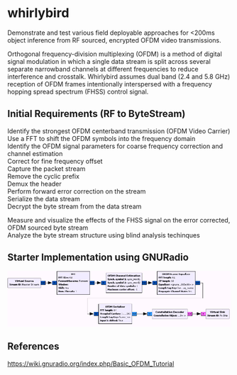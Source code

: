 # whirlybird
Demonstrate and test various field deployable approaches for &lt;200ms object inference from RF sourced, encrypted OFDM video transmissions.  

Orthogonal frequency-division multiplexing (OFDM) is a method of digital signal modulation in which a single data stream is split across several separate narrowband channels at different frequencies to reduce interference and crosstalk.  Whirlybird assumes dual band (2.4 and 5.8 GHz) reception of OFDM frames intentionally interspersed with a frequency hopping spread spectrum (FHSS) control signal.  

## Initial Requirements (RF to ByteStream)   
Identify the strongest OFDM centerband transmission (OFDM Video Carrier)  
Use a FFT to shift the OFDM symbols into the frequency domain  
Identify the OFDM signal parameters for coarse frequency correction and channel estimation  
Correct for fine frequency offset  
Capture the packet stream  
Remove the cyclic prefix  
Demux the header    
Perform forward error correction on the stream  
Serialize the data stream  
Decrypt the byte stream from the data stream  

Measure and visualize the effects of the FHSS signal on the error corrected, OFDM sourced byte stream  
Analyze the byte stream structure using blind analysis techinques

## Starter Implementation using GNURadio  
![alt text](Ofdm_rx_core.png)  

## References
https://wiki.gnuradio.org/index.php/Basic_OFDM_Tutorial  
